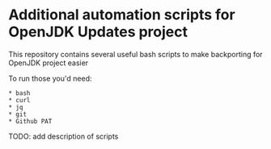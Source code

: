 # Additional automation scripts for OpenJDK Updates project

This repository contains several useful bash scripts to make backporting for OpenJDK project easier

To run those you'd need:

    * bash
    * curl
    * jq
    * git
    * Github PAT


TODO: add description of scripts
